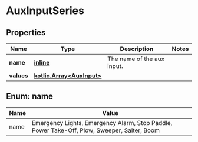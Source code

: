 
# AuxInputSeries

## Properties
Name | Type | Description | Notes
------------ | ------------- | ------------- | -------------
**name** | [**inline**](#NameEnum) | The name of the aux input. | 
**values** | [**kotlin.Array&lt;AuxInput&gt;**](AuxInput.md) |  | 


<a name="NameEnum"></a>
## Enum: name
Name | Value
---- | -----
name | Emergency Lights, Emergency Alarm, Stop Paddle, Power Take-Off, Plow, Sweeper, Salter, Boom



